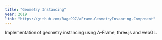 ```yaml
---
title: "Geometry Instancing"
year: 2019
link: "https://github.com/Rage997/aFrame-GeometryInsancing-Component"
---
```


Implementation of geometry instancing using A-Frame, three.js and webGL.